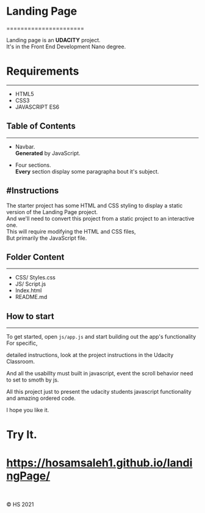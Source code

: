 # Landing Page
======================

Landing page is an **UDACITY** project.<br>
It's in the Front End Development Nano degree.

# Requirements
--------------

* HTML5
* CSS3
* JAVASCRIPT ES6

## Table of Contents
--------------------

* Navbar.<br>**Generated** by JavaScript.

* Four sections.<br>**Every** section display some paragrapha bout it's subject.

#Instructions
----------------

The starter project has some HTML and CSS styling to display a static version of the Landing Page project.<br>
And we'll need to convert this project from a static project to an interactive one.<br>
This will require modifying the HTML and CSS files,<br>
But primarily the JavaScript file.

## Folder Content
-----------------

* CSS/
    Styles.css
* JS/
    Script.js
* Index.html
* README.md

## How to start
---------------

To get started, open `js/app.js` and start building out the app's functionality For specific,<br>

detailed instructions, look at the project instructions in the Udacity Classroom.<br>

And all the usabillty must built in javascript, event the scroll behavior need to set to smoth by js.<br>

All this project just to present the udacity students javascript functionality and amazing ordered code.<br>

I hope you like it.<br>

# Try It.<br>

# https://hosamsaleh1.github.io/landingPage/

<br>

© HS 2021
